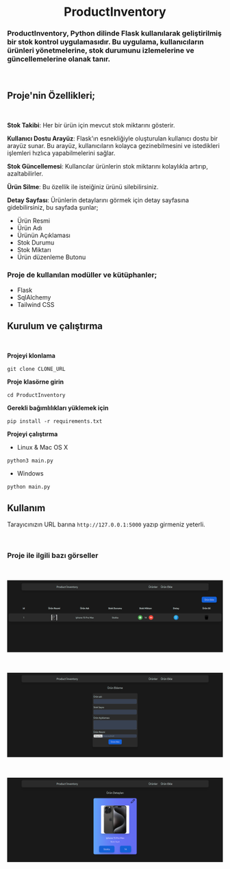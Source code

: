 <h1 align="center">ProductInventory</h1>

### ProductInventory, Python dilinde Flask kullanılarak geliştirilmiş bir stok kontrol uygulamasıdır. Bu uygulama, kullanıcıların ürünleri yönetmelerine, stok durumunu izlemelerine ve güncellemelerine olanak tanır.

<br>

## Proje'nin Özellikleri;

<br>

**Stok Takibi**: Her bir ürün için mevcut stok miktarını gösterir.

**Kullanıcı Dostu Arayüz**: Flask'ın esnekliğiyle oluşturulan kullanıcı dostu bir arayüz sunar. Bu arayüz, kullanıcıların kolayca gezinebilmesini ve istedikleri işlemleri hızlıca yapabilmelerini sağlar.

**Stok Güncellemesi**: Kullancılar ürünlerin stok miktarını kolaylıkla artırıp, azaltabilirler.

**Ürün Silme**: Bu özellik ile isteiğiniz ürünü silebilirsiniz.

**Detay Sayfası**: Ürünlerin detaylarını görmek için detay sayfasına gidebilirsiniz, bu sayfada şunlar;

-   Ürün Resmi
-   Ürün Adı
-   Ürünün Açıklaması
-   Stok Durumu
-   Stok Miktarı
-   Ürün düzenleme Butonu

### Proje de kullanılan modüller ve kütüphanler;

-   Flask
-   SqlAlchemy
-   Tailwind CSS

## Kurulum ve çalıştırma

<br>

**Projeyi klonlama**

```shell
git clone CLONE_URL
```

**Proje klasörne girin**

```shell
cd ProductInventory
```

**Gerekli bağımlılıkları yüklemek için**

```shell
pip install -r requirements.txt
```

**Projeyi çalıştırma**

-   Linux & Mac OS X

```shell
python3 main.py
```

-   Windows

```shell
python main.py
```

## Kullanım

Tarayıcınızın URL barına `http://127.0.0.1:5000` yazıp girmeniz yeterli.

<br>

### Proje ile ilgili bazı görseller

<br>

![products](/images/products_img.png)

<br>

![productadd](/images/productadd_img.png)

<br>

![products](/images/detail_img.png)
